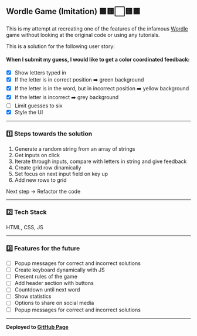 ## Wordle Game (Imitation) 🟩🟨⬜🟨🟩

This is my attempt at recreating one of the features of the infamous [Wordle](https://www.powerlanguage.co.uk/wordle/) game without looking at the original code or using any tutorials.

This is a solution for the following user story:

#### When I submit my guess, I would like to get a color coordinated feedback:
- [x] Show letters typed in
- [x] If the letter is in correct position ➡️ green background
- [x] If the letter is in the word, but in incorrect position ➡️ yellow background
- [x] If the letter is incorrect ➡️ grey background
- [ ] Limit guesses to six
- [x] Style the UI

--------

### 1️⃣ Steps towards the solution
1. Generate a random string from an array of strings
2. Get inputs on click
3. Iterate through inputs, compare with letters in string and give feedback
4. Create grid row dinamically
5. Set focus on next input field on key up
6. Add new rows to grid

Next step -> Refactor the code

--------

### 2️⃣ Tech Stack
HTML, CSS, JS

--------

### 3️⃣ Features for the future
- [ ] Popup messages for correct and incorrect solutions
- [ ] Create keyboard dynamically with JS
- [ ] Present rules of the game
- [ ] Add header section with buttons
- [ ] Countdown until next word
- [ ] Show statistics
- [ ] Options to share on social media
- [ ] Popup messages for correct and incorrect solutions

--------

**Deployed to [GitHub Page](https://alternadiva.github.io/Wordle-Game/)**
